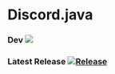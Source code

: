 # Discord.java
### Dev  [![](https://jitpack.io/v/Techtony96/Discord.java.svg)](https://jitpack.io/#Techtony96/Discord.java)
### Latest Release  [![Release](https://jitpack.io/v/Techtony96/Discord.java.svg)](https://jitpack.io/#Techtony96/Discord.java)
